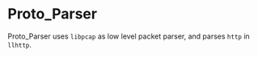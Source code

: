 # Proto_Parser

Proto_Parser uses `libpcap` as low level packet parser, and parses `http` in `llhttp`.